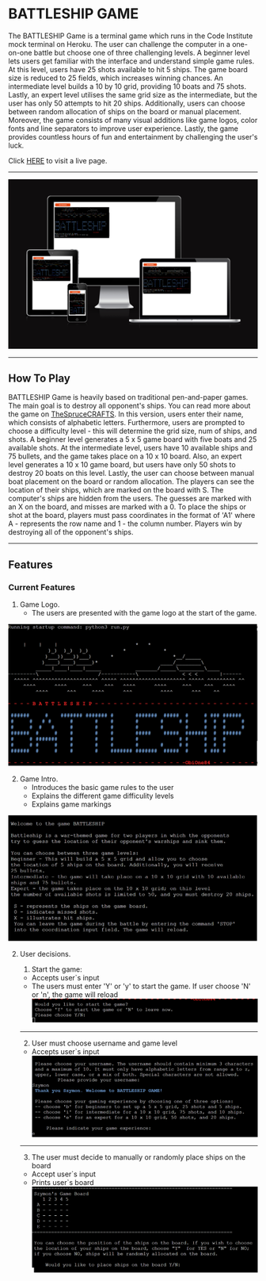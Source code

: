# BATTLESHIP GAME #
The BATTLESHIP Game is a terminal game which runs in the Code Institute mock terminal on Heroku. The user can challenge the computer in a one-on-one battle but choose one of three challenging levels. A beginner level lets users get familiar with the interface and understand simple game rules. At this level, users have 25 shots available to hit 5 ships. The game board size is reduced to 25 fields, which increases winning chances. An intermediate level builds a 10 by 10 grid, providing 10 boats and 75 shots. Lastly, an expert level utilises the same grid size as the intermediate, but the user has only 50 attempts to hit 20 ships.
Additionally, users can choose between random allocation of ships on the board or manual placement. Moreover, the game consists of many visual additions like game logos, color fonts and line separators to improve user experience. Lastly, the game provides countless hours of fun and entertainment by challenging the user's luck.

Click [HERE](https://battleship-game-one-6bf6c6bf7e50.herokuapp.com/) to visit a live page.

---
![Battleship Game on various screens.](assets/images/battleship-response.png)

---

## How To Play ##

BATTLESHIP Game is heavily based on traditional pen-and-paper games. The main goal is to destroy all opponent's ships. You can read more about the game on [TheSpruceCRAFTS](https://www.thesprucecrafts.com/the-basic-rules-of-battleship-411069). In this version, users enter their name, which consists of alphabetic letters. Furthermore, users are prompted to choose a difficulty level - this will determine the grid size, num of ships, and shots. 
A beginner level generates a 5 x 5 game board with five boats and 25 available shots. At the intermediate level, users have 10 available ships and 75 bullets, and the game takes place on a 10 x 10 board. Also, an expert level generates a 10 x 10 game board, but users have only 50 shots to destroy 20 boats on this level. Lastly, the user can choose between manual boat placement on the board or random allocation. 
The players can see the location of their ships, which are marked on the board with S. The computer's ships are hidden from the users. The guesses are marked with an X on the board, and misses are marked with a 0. 
To place the ships or shot at the board, players must pass coordinates in the format of 'A1' where A - represents the row name and 1 - the column number. Players win by destroying all of the opponent's ships. 

---

## Features ##


### Current Features ###

1. Game Logo.
    - The users are presented with the game logo at the start of the game.

 ![Game logo](assets/images/logo.png)

2. Game Intro.
    - Introduces the basic game rules to the user
    - Explains the different game difficulity levels
    - Explains game markings

![Game introduction and rules](assets/images/game-intro.png)

2. User decisions.

    1. Start the game:
    - Accepts user`s input
    - The users must enter 'Y' or 'y' to start the game. If user choose 'N' or 'n', the game will reload 
    ![Start the game message](assets/images/start-game-message.png)
    ---
    2. User must choose username and game level
    - Accepts user`s input
    ![Choose username and game level](assets/images/username-game-lev.png)
    ---
    3. The user must decide to manually or randomly place ships on the board
    - Accept user`s input 
    - Prints user`s board
    ![Choose the ships location message](assets/images//decision-ships-loc.png)
